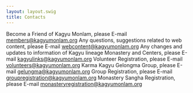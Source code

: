 ```yaml
---
layout: layout.swig
title: Contacts
---
```


Become a Friend of Kagyu Monlam, please E-mail members@kagyumonlam.org
Any questions, suggestions related to web content, please E-mail webcontent@kagyumonlam.org
Any changes and updates to information of Kagyu lineage Monastery and Centers, please E-mail kagyulinks@kagyumonlam.org
Volunteer Registration, please E-mail volunteers@kagyumonlam.org
Karma Kagyu Gelongma Group, please E-mail gelungma@kagyumonlam.org
Group Registration, please E-mail groupregistration@kagyumonlam.org
Monastery Sangha Registration, please E-mail monasteryregistration@kagyumonlam.org

